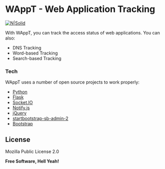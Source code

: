 # WAppT - Web Application Tracking

[![N|Solid](https://www.python.org/static/community_logos/python-powered-w-100x40.png)](https://www.python.org/psf-landing/)

With WAppT, you can track the access status of web applications. You can also:
  - DNS Tracking
  - Word-based Tracking
  - Search-based Tracking


### Tech

WAppT uses a number of open source projects to work properly:

* [Python] 
* [Flask]
* [Socket.IO]
* [Notify.js]
* [jQuery]
* [startbootstrap-sb-admin-2]
* [Bootstrap]

License
----

Mozilla Public License 2.0


**Free Software, Hell Yeah!**


   [Python]: <https://www.python.org/r>
   [Flask]: <https://flask.palletsprojects.com/en/1.1.x/>
   [Socket.IO]: <https://socket.io/>
   [Notify.js]: <https://notifyjs.jpillora.com/>
   [startbootstrap-sb-admin-2]: <https://github.com/BlackrockDigital/startbootstrap-sb-admin-2>
   [Bootstrap]: <https://getbootstrap.com/>
   [jQuery]: <http://jquery.com>

